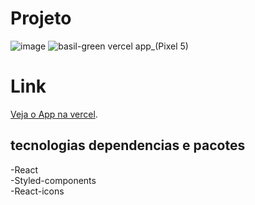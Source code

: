 # Projeto

![image](https://github.com/DeividXupon/Basil_Green/assets/108630156/128505ca-d8b5-4eb1-9586-0a893adb4e6e)
![basil-green vercel app_(Pixel 5)](https://github.com/DeividXupon/Basil_Green/assets/108630156/45b72e33-5842-4b67-ad11-d414f984c0f5)

# Link

[Veja o App na vercel](https://basil-green.vercel.app).

## tecnologias dependencias e pacotes
-React <br>
-Styled-components <br>
-React-icons <br>






